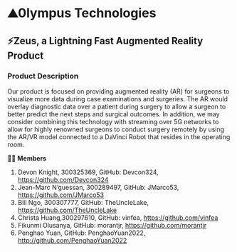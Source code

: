 # ⛰️0lympus Technologies
## ⚡Zeus, a Lightning Fast Augmented Reality Product
### Product Description
<p>
Our product is focused on providing augmented reality (AR) for surgeons to visualize more data during case examinations and surgeries. The AR would overlay diagnostic data over a patient during surgery to allow a surgeon to better predict the next steps and surgical outcomes. In addition, we may consider combining this technology with streaming over 5G networks to allow for highly renowned surgeons to conduct surgery remotely by using the AR/VR model connected to a DaVinci Robot that resides in the operating room.
</p>

👩‍💻 **Members**

1. Devon Knight, 300325369, GitHub: Devcon324, https://github.com/Devcon324
2. Jean-Marc N’guessan, 300289497, GitHub: JMarco53, https://github.com/JMarco53
3. Bill Ngo, 300307777, GitHub: TheUncleLake, https://github.com/TheUncleLake
4. Christa Huang,300297610, GitHub: vinfea, https://github.com/vinfea
5. Fikunmi Olusanya,	          GitHub: morantjr, https://github.com/morantjr
6. Penghao Yuan,		            GitHub: PenghaoYuan2022, http://github.com/PenghaoYuan2022

